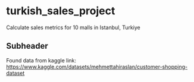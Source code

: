 # turkish_sales_project
Calculate sales metrics for 10 malls in Istanbul, Turkiye

## Subheader

Found data from kaggle link: https://www.kaggle.com/datasets/mehmettahiraslan/customer-shopping-dataset